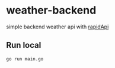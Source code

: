 # weather-backend
simple backend weather api with [rapidApi](https://rapidapi.com/weatherapi/api/weatherapi-com/) 

## Run local
`go run main.go`
